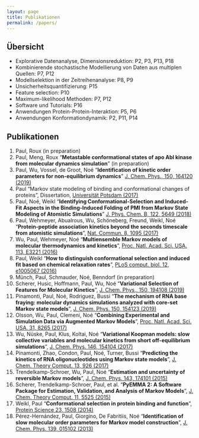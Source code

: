 ```yaml
---
layout: page
title: Publikationen
permalink: /papers/
---
```


## Übersicht

- Explorative Datenanalyse, Dimensionsreduktion:	P2, P3, P13, P18
- Kombinierende stochastische Modellierung von Daten aus multiplen Quellen:	P7, P12
- Modellselektion in der Zeitreihenanalyse:  	P8, P9
- Unsicherheitsquantifizierung:	P15
- Feature selection:	P10
- Maximum-likelihood Methoden:	P7, P12
- Software und Tutorials:	P16
- Anwendungen Protein-Protein-Interaktion: P5, P6
- Anwendungen Konformationdynamik: P2, P11, P14

## Publikationen

1. Paul, Roux (in preparation)
2. Paul, Meng, Roux “**Metastable conformational states of apo Abl kinase from molecular dynamics simulation**” (in preparation)
3. Paul, Wu, Vossel, de Groot, Noé “**Identification of kinetic order parameters for non-equilibrium dynamics**” [J.  Chem. Phys., 150, 164120 (2019)](https://doi.org/10.1063/1.5083627)
4. Paul “Markov state modeling of binding and conformational changes of proteins”, Dissertation, [Universität Potsdam  (2017)](https://nbn-resolving.org/urn:nbn:de:kobv:517-opus4-404273)
5. Paul, Noé, Weikl “**Identifying Conformational-Selection and Induced-Fit Aspects in the Binding-Induced Folding of PMI from Markov State Modeling of Atomistic Simulations**” [J. Phys. Chem. B, 122, 5649 (2018)](https://doi.org/10.1021/acs.jpcb.7b12146)
6. Paul, Wehmeyer, Abualrous, Wu, Schöneberg, Freund, Weikl, Noé “**Protein-peptide association kinetics beyond the seconds timescale from atomistic simulations**”, [Nat. Commun. 8, 1095 (2017)](https://doi.org/10.1038/s41467-017-01163-6)
7. Wu, Paul, Wehmeyer, Noé “**Multiensemble Markov models of molecular thermodynamics and kinetics**”, [Proc. Natl. Acad. Sci. USA. 113, E3221 (2016)](https://doi.org/10.1073/pnas.1525092113)
8. Paul, Weikl “**How to distinguish conformational selection and induced fit based on chemical relaxation rates**”, [PLoS comput. biol. 12, e1005067 (2016)](https://doi.org/10.1371/journal.pcbi.1005067)
9. Münch, Paul, Schmauder, Noé, Benndorf (in preparation)
10. Scherer, Husic, Hoffmann, Paul, Wu, Noé “**Variational Selection of Features for Molecular Kinetics**”,  [J.  Chem. Phys., 150, 194108 (2019)](https://doi.org/10.1063/1.5083040)
11. Pinamonti, Paul, Noé, Rodriguez, Bussi “**The mechanism of RNA base fraying: molecular dynamics simulations analyzed with core-set Markov state models**”,  [J. Chem. Phys. 150, 154123 (2019)](https://doi.org/10.1063/1.5083227)
12. Olsson, Wu, Paul, Clemeni, Noé “**Combining Experimental and Simulation Data via Augmented Markov Models**”, [Proc. Natl. Acad. Sci. USA. 31, 8265 (2017)](https://doi.org/10.1073/pnas.1704803114)
13. Wu, Nüske, Paul, Klus, Koltai, Noé “**Variational Koopman models: slow collective variables and molecular kinetics from short off-equilibrium simulations**”, [J. Chem. Phys. 146, 154104 (2017)](https://doi.org/10.1063/1.4979344)
14. Pinamonti, Zhao, Condon, Paul, Noé, Turner, Bussi “**Predicting the kinetics of RNA oligonucleotides using Markov state models**”,  [J. Chem. Theory Comput. 13, 926 (2017)](https://doi.org/10.1021/acs.jctc.6b00982)
15. Trendelkamp-Schroer, Wu, Paul, Noé “**Estimation and uncertainty of reversible Markov models**”, [J. Chem. Phys. 143, 174101 (2015)](https://doi.org/10.1063/1.4934536)
16. Scherer, Trendelkamp-Schroer, Paul, et al. “**PyEMMA 2: A Software Package for Estimation, Validation, and Analysis of Markov Models**”, [J. Chem. Theory Comput. 11, 5525 (2015)](https://doi.org/10.1021/acs.jctc.5b00743)
17. Weikl, Paul “**Conformational selection in protein binding and function**”, [Protein Science 23, 1508 (2014)](https://doi.org/110.1002/pro.2539)
18. Pérez-Hernández, Paul, Giorgino, De Fabritiis, Noé “**Identification of slow molecular order parameters for Markov model construction**”, [J. Chem. Phys. 139, 015102 (2013)](https://doi.org/10.1063/1.4811489)